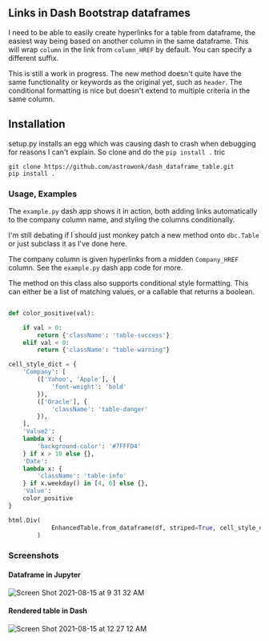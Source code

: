 
## Links in Dash Bootstrap dataframes

I need to be able to easily create hyperlinks for a table from dataframe, the easiest way being based on another column in the same dataframe. This will wrap `column` in the link from `column_HREF` by default. You can specify a different suffix.

This is still a work in progress. The new method doesn't quite have the same functionality or keywords as the original yet, such as `header`. The conditional formatting is nice but doesn't extend to multiple criteria in the same column.

## Installation

setup.py installs an egg which was causing dash to crash when debugging for reasons I can't explain. So clone and do the `pip install .` tric

```
git clone https://github.com/astrowonk/dash_dataframe_table.git
pip install .
```


### Usage, Examples

The `example.py` dash app shows it in action, both adding links automatically to the company column name, and styling the columns conditionally.

I'm still debating if I should just monkey patch a new method onto `dbc.Table` or just subclass it as I've done here.

The company column is given hyperlinks from a midden `Company_HREF` column. See the `example.py` dash app code for more.

The method on this class also supports conditional style formatting. This can either be a list of matching values, or a callable that returns a boolean. 

```python

def color_positive(val):

    if val > 0:
        return {'className': 'table-success'}
    elif val < 0:
        return {'className': "table-warning"}

cell_style_dict = {
    'Company': [
        (['Yahoo', 'Apple'], {
            'font-weight': 'bold'
        }),
        (['Oracle'], {
            'className': 'table-danger'
        }),
    ],
    'Value2':
    lambda x: {
        'background-color': '#7FFFD4'
    } if x > 10 else {},
    'Date':
    lambda x: {
        'className': 'table-info'
    } if x.weekday() in [4, 6] else {},
    'Value':
    color_positive
}

html.Div(
            EnhancedTable.from_dataframe(df, striped=True, cell_style_dict=my_style_dict)
        )
```


### Screenshots

#### Dataframe in Jupyter

![Screen Shot 2021-08-15 at 9 31 32 AM](https://user-images.githubusercontent.com/13702392/129480284-abe914ae-d5a7-4618-9b73-9c7f3bbd5ff9.png)


#### Rendered table in Dash

![Screen Shot 2021-08-15 at 12 27 12 AM](https://user-images.githubusercontent.com/13702392/129467178-b71e30fb-723e-413e-9e0f-57d657c3f3a6.png)
